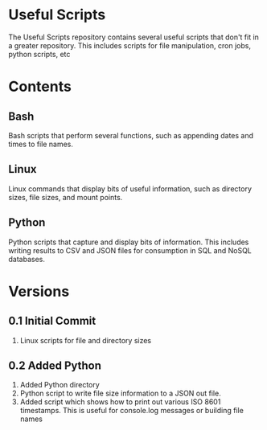 # Useful Scripts
The Useful Scripts repository contains several useful scripts that don't fit in a greater repository. This includes scripts for file manipulation, cron jobs, python scripts, etc

# Contents
## Bash
Bash scripts that perform several functions, such as appending dates and times to file names.

## Linux
Linux commands that display bits of useful information, such as directory sizes, file sizes, and mount points.

## Python
Python scripts that capture and display bits of information. This includes writing results to CSV and JSON files for consumption in SQL and NoSQL databases.

# Versions
## 0.1 Initial Commit
1.  Linux scripts for file and directory sizes

## 0.2 Added Python
1. Added Python directory
1. Python script to write file size information to a JSON out file.
1. Added script which shows how to print out various ISO 8601 timestamps. This is useful for console.log messages or building file names